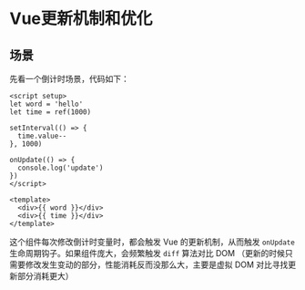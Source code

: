 # Vue更新机制和优化

## 场景

先看一个倒计时场景，代码如下：

```vue
<script setup>
let word = 'hello'
let time = ref(1000)

setInterval(() => {
  time.value--
}, 1000)

onUpdate(() => {
  console.log('update')
})
</script>

<template>
  <div>{{ word }}</div>
  <div>{{ time }}</div>
</template>
```

这个组件每次修改倒计时变量时，都会触发 Vue 的更新机制，从而触发 `onUpdate` 生命周期钩子。如果组件庞大，会频繁触发 `diff` 算法对比 DOM （更新的时候只需要修改发生变动的部分，性能消耗反而没那么大，主要是虚拟 DOM 对比寻找更新部分消耗更大）